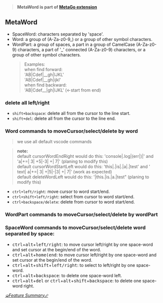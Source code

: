> **MetaWord is part of [MetaGo extension](https://marketplace.visualstudio.com/items?itemName=metaseed.metago)**

## MetaWord

* SpaceWord: characters separated by 'space'.
* Word: a group of (A-Za-z0-9_) or a group of other symbol characters.
* WordPart: a group of spaces, a part in a group of CamelCase (A-Za-z0-9) characters, a part of '_' connected (A-Za-z0-9) characters, or a group of other symbol characters.
    > Examples:  
    > when find forward:  
    >   'AB|Cdef|\_\_gh|IJKL'  
    >   'AB|Cdef|\_\_gh|ijkl'  
    > when find backward:  
    >   'AB|Cdef\_\_|gh|IJKL' (<-start from end)  

### delete all left/right
* `shift+backspace`: delete all from the cursor to the line start.
* `shift+del`: delete all from the cursor to the line end.

### Word commands to moveCursor/select/delete by word

> we use all default vscode commands

> **note:**  
> default cursorWordEndRight would do this: 'console|.log|(err|)|' and 'a|+=| 3| +5|-3| +| 7|' (planing to modify this)  
> default cursorWordStartLeft would do this: 'this|.|is|.|a|.|test' and ' text| a|+=| 3| +|5|-|3| +| 7|' (work as expected)  
> default deleteWordLeft would do this: '|this.|is.|a.|test" (planing to modify this)

* `ctrl+left/right`: move cursor to word start/end.
* `ctrl+shift+left/right`: select from cursor to word start/end.
* `ctrl+backspace/delete`: delete from cursor to word start/end.

### WordPart commands to moveCursor/select/delete by wordPart


### SpaceWord commands to moveCursor/select/delete word separated by space:
* <kbd>ctrl</kbd>+<kbd>alt</kbd>+<kbd>left/right</kbd>: to move cursor left/right by one space-word and set cursor at the begin/end of the word.
* <kbd>ctrl</kbd>+<kbd>alt</kbd>+<kbd>home(end</kbd>: to move cursor left/right by one space-word and set cursor at the begin/end of the word.
* <kbd>ctrl</kbd>+<kbd>alt</kbd>+<kbd>shift</kbd>+<kbd>left/right</kbd>: to select to left/right by one space-word.
* <kbd>ctrl</kbd>+<kbd>alt</kbd>+<kbd>backspace</kbd>: to delete one space-word left.
* <kbd>ctrl</kbd>+<kbd>alt</kbd>+<kbd>del</kbd> or <kbd>ctrl</kbd>+<kbd>alt</kbd>+<kbd>shift</kbd>+<kbd>backspace</kbd>: to delete one space-word right.

[*➭Feature Summary⮵*](https://github.com/metaseed/metaGo/blob/master/README.md#features-summary)
